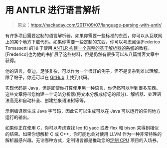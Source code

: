 # 用 ANTLR 进行语言解析

> 原文：<https://hackaday.com/2017/09/07/language-parsing-with-antlr/>

有许多项目需要定制的语言解析器。如果你需要一些标准的东西，你可以从互联网上的某个地方下载代码。如果你需要一些定制的东西，你可以考虑阅读[Federico Tomassetti 的]关于使用 [ANTLR 构建一个完整的基于解析器的系统](https://tomassetti.me/getting-started-with-antlr-building-a-simple-expression-language/)的教程。[Frederico]也为他的书扩展了这些材料，但是仍然有很多可以从八篇博客文章中获得。

他的语言，桑迪，足够复杂，可以作为一个很好的例子，但不是复杂到难以理解。除了帖子，你还可以在 [GitHub](https://github.com/ftomassetti/LangSandbox) 上找到代码。

实现代码是 Java，但是即使你打算使用另一种语言，你仍然可以学到很多东西。这些文章将带您构建一个词法分析器(将文本分解成标记的部分)、解析器、处理语法高亮和自动补全、创建抽象语法树等等。

示例编译器生成 Java 字节码，因此它可以生成可以在 Java 可以运行的任何地方运行的输出。

如果你正在使用 C，你可以考虑查找 lex 和 yacc 或者 flex 和 bison 来得到相似的结果。如果你想解析 C 或 C++，你可能也会对使用 LLVM 作为一种非常特殊的解析器感兴趣。无论哪种方式，定制语言都是推动您的[定制 CPU](https://hackaday.com/2015/07/31/build-your-own-cpu-thats-the-easy-part/) 项目的入场券。
